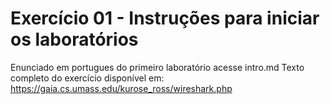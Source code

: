 # Exercício 01 - Instruções para iniciar os laboratórios
Enunciado em portugues do primeiro laboratório acesse intro.md
Texto completo do exercício disponível em:  https://gaia.cs.umass.edu/kurose_ross/wireshark.php